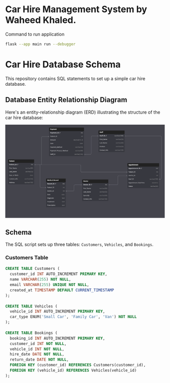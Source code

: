 # Car Hire Management System by Waheed Khaled.

Command to run application

```bash
flask --app main run --debugger
```

# Car Hire Database Schema

This repository contains SQL statements to set up a simple car hire database.

## Database Entity Relationship Diagram

Here's an entity-relationship diagram (ERD) illustrating the structure of the car hire database:

![ERD](./erd.png)

## Schema

The SQL script sets up three tables: `Customers`, `Vehicles`, and `Bookings`.

### Customers Table

```sql
CREATE TABLE Customers (
  customer_id INT AUTO_INCREMENT PRIMARY KEY,
  name VARCHAR(255) NOT NULL,
  email VARCHAR(255) UNIQUE NOT NULL,
  created_at TIMESTAMP DEFAULT CURRENT_TIMESTAMP
);

CREATE TABLE Vehicles (
  vehicle_id INT AUTO_INCREMENT PRIMARY KEY,
  car_type ENUM('Small Car', 'Family Car', 'Van') NOT NULL
);

CREATE TABLE Bookings (
  booking_id INT AUTO_INCREMENT PRIMARY KEY,
  customer_id INT NOT NULL,
  vehicle_id INT NOT NULL,
  hire_date DATE NOT NULL,
  return_date DATE NOT NULL,
  FOREIGN KEY (customer_id) REFERENCES Customers(customer_id),
  FOREIGN KEY (vehicle_id) REFERENCES Vehicles(vehicle_id)
);
```

